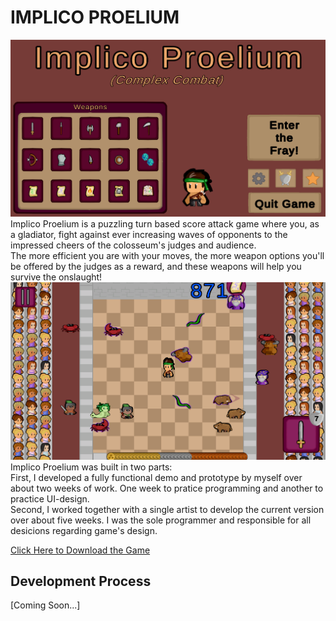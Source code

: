 # IMPLICO PROELIUM
<img src="images/IP_2.png?raw=true"/>
Implico Proelium is a puzzling turn based score attack game where you, as a gladiator, fight against ever increasing waves of opponents to the impressed cheers of the colosseum's judges and audience.<br>
The more efficient you are with your moves, the more weapon options you'll be offered by the judges as a reward, and these weapons will help you survive the onslaught!
<br>
<img src="images/IP_1.png?raw=true"/>
<br>
Implico Proelium was built in two parts:<br>
First, I developed a fully functional demo and prototype by myself over about two weeks of work. One week to pratice programming and another to practice UI-design. <br>
Second, I worked together with a single artist to develop the current version over about five weeks. I was the sole programmer and responsible for all desicions regarding game's design.<br>

[Click Here to Download the Game](https://drive.google.com/file/d/1Z9oeFaXli8mzh_VKcStjMZLlESPXGq78/view?usp=drive_link)

## Development Process
[Coming Soon...]